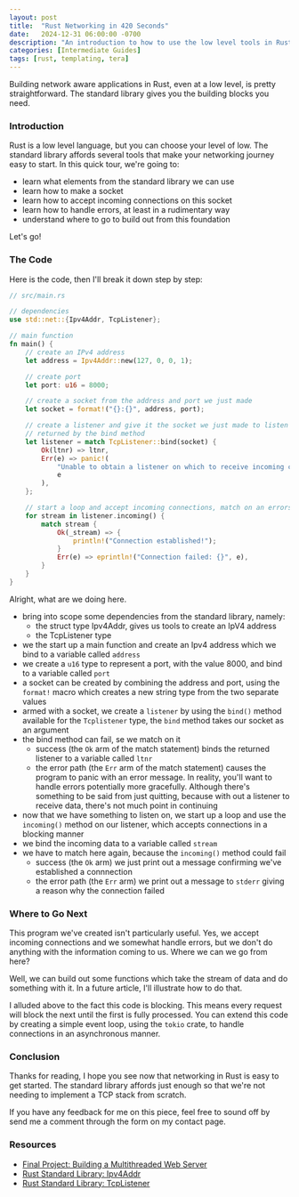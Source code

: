 ```yaml
---
layout: post
title:  "Rust Networking in 420 Seconds"
date:   2024-12-31 06:00:00 -0700
description: "An introduction to how to use the low level tools in Rust to start with networking"
categories: [Intermediate Guides]
tags: [rust, templating, tera]
---
```


Building network aware applications in Rust, even at a low level, is pretty straightforward. The standard library gives you the building blocks you need.

<!--more-->

### Introduction

Rust is a low level language, but you can choose your level of low. The standard library affords several tools that make your networking journey easy to start. In this quick tour, we're going to:

- learn what elements from the standard library we can use
- learn how to make a socket
- learn how to accept incoming connections on this socket
- learn how to handle errors, at least in a rudimentary way
- understand where to go to build out from this foundation

Let's go!

### The Code

Here is the code, then I'll break it down step by step:

```Rust
// src/main.rs

// dependencies
use std::net::{Ipv4Addr, TcpListener};

// main function
fn main() {
    // create an IPv4 address
    let address = Ipv4Addr::new(127, 0, 0, 1);

    // create port
    let port: u16 = 8000;

    // create a socket from the address and port we just made
    let socket = format!("{}:{}", address, port);

    // create a listener and give it the socket we just made to listen on, panic and crash out if there's an error
    // returned by the bind method
    let listener = match TcpListener::bind(socket) {
        Ok(ltnr) => ltnr,
        Err(e) => panic!(
            "Unable to obtain a listener on which to receive incoming connections: {}",
            e
        ),
    };

    // start a loop and accept incoming connections, match on an errors and print them to stderr
    for stream in listener.incoming() {
        match stream {
            Ok(_stream) => {
                println!("Connection established!");
            }
            Err(e) => eprintln!("Connection failed: {}", e),
        }
    }
}
```

Alright, what are we doing here.

- bring into scope some dependencies from the standard library, namely:
  - the struct type Ipv4Addr, gives us tools to create an IpV4 address
  - the TcpListener type
- we the start up a main function and create an Ipv4 address which we bind to a variable called `address`
- we create a `u16` type to represent a port, with the value 8000, and bind to a variable called `port`
- a socket can be created by combining the address and port, using the `format!` macro which creates a new string type from the two separate values
- armed with a socket, we create a `listener` by using the `bind()` method available for the `Tcplistener` type, the `bind` method takes our socket as an argument
- the bind method can fail, se we match on it
  - success (the `Ok` arm of the match statement) binds the returned listener to a variable called `ltnr`
  - the error path (the `Err` arm of the match statement) causes the program to panic with an error message. In reality, you'll want to handle errors potentially more gracefully. Although there's something to be said from just quitting, because with out a listener to receive data, there's not much point in continuing
- now that we have something to listen on, we start up a loop and use the `incoming()` method on our listener, which accepts connections in a blocking manner
- we bind the incoming data to a variable called `stream`
- we have to match here again, because the `incoming()` method could fail
  - success (the `Ok` arm) we just print out a message confirming we've established a connnection
  - the error path (the `Err` arm) we print out a message to `stderr` giving a reason why the connection failed

### Where to Go Next

This program we've created isn't particularly useful. Yes, we accept incoming connections and we somewhat handle errors, but we don't do anything with the information coming to us. Where we can we go from here?

Well, we can build out some functions which take the stream of data and do something with it. In a future article, I'll illustrate how to do that.

I alluded above to the fact this code is blocking. This means every request will block the next until the first is fully processed. You can extend this code by creating a simple event loop, using the `tokio` crate, to handle connections in an asynchronous manner.

### Conclusion

Thanks for reading, I hope you see now that networking in Rust is easy to get started. The standard library affords just enough so that we're not needing to implement a TCP stack from scratch.

If you have any feedback for me on this piece, feel free to sound off by send me a comment through the form on my contact page.

### Resources

- [Final Project: Building a Multithreaded Web Server](https://doc.rust-lang.org/book/ch20-00-final-project-a-web-server.html)
- [Rust Standard Library: Ipv4Addr](https://doc.rust-lang.org/std/net/struct.Ipv4Addr.html)
- [Rust Standard Library: TcpListener](https://doc.rust-lang.org/std/net/struct.TcpListener.html)
